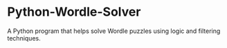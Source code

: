# Python-Wordle-Solver
A Python program that helps solve Wordle puzzles using logic and filtering techniques.
